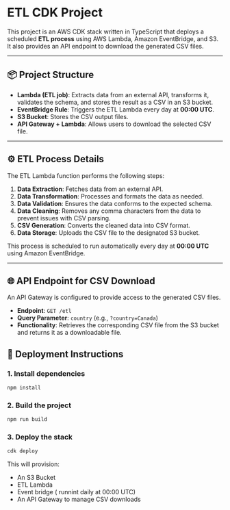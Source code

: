 # ETL CDK Project

This project is an AWS CDK stack written in TypeScript that deploys a scheduled **ETL process** using AWS Lambda, Amazon EventBridge, and S3. It also provides an API endpoint to download the generated CSV files.

---

## 📦 Project Structure

- **Lambda (ETL job)**: Extracts data from an external API, transforms it, validates the schema, and stores the result as a CSV in an S3 bucket.
- **EventBridge Rule**: Triggers the ETL Lambda every day at **00:00 UTC**.
- **S3 Bucket**: Stores the CSV output files.
- **API Gateway + Lambda**: Allows users to download the selected CSV file.

---

## ⚙️ ETL Process Details

The ETL Lambda function performs the following steps:

1. **Data Extraction**: Fetches data from an external API.
2. **Data Transformation**: Processes and formats the data as needed.
3. **Data Validation**: Ensures the data conforms to the expected schema.
4. **Data Cleaning**: Removes any comma characters from the data to prevent issues with CSV parsing.
5. **CSV Generation**: Converts the cleaned data into CSV format.
6. **Data Storage**: Uploads the CSV file to the designated S3 bucket.

This process is scheduled to run automatically every day at **00:00 UTC** using Amazon EventBridge.

---

## 🌐 API Endpoint for CSV Download

An API Gateway is configured to provide access to the generated CSV files.

- **Endpoint**: `GET /etl`
- **Query Parameter**: `country` (e.g., `?country=Canada`)
- **Functionality**: Retrieves the corresponding CSV file from the S3 bucket and returns it as a downloadable file.

## 🚀 Deployment Instructions

### 1. Install dependencies

```bash
npm install
```

### 2. Build the project

```bash
npm run build
```

### 3. Deploy the stack

```bash
cdk deploy
```

This will provision:

- An S3 Bucket
- ETL Lambda
- Event bridge ( runnint daily at 00:00 UTC)
- An API Gateway to manage CSV downloads
